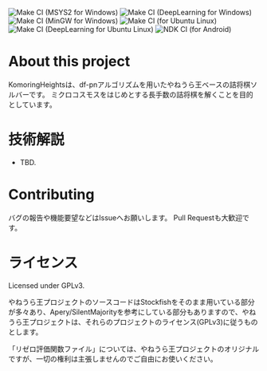 ![Make CI (MSYS2 for Windows)](https://github.com/yaneurao/YaneuraOu/workflows/Make%20CI%20(MSYS2%20for%20Windows)/badge.svg?event=push)
![Make CI (DeepLearning for Windows)](https://github.com/yaneurao/YaneuraOu/workflows/Make%20CI%20(DeepLearning%20for%20Windows)/badge.svg?event=push)
![Make CI (MinGW for Windows)](https://github.com/yaneurao/YaneuraOu/workflows/Make%20CI%20(MinGW%20for%20Windows)/badge.svg?event=push)
![Make CI (for Ubuntu Linux)](https://github.com/yaneurao/YaneuraOu/workflows/Make%20CI%20(for%20Ubuntu%20Linux)/badge.svg?event=push)
![Make CI (DeepLearning for Ubuntu Linux)](https://github.com/yaneurao/YaneuraOu/workflows/Make%20CI%20(DeepLearning%20for%20Ubuntu%20Linux)/badge.svg?event=push)
![NDK CI (for Android)](https://github.com/yaneurao/YaneuraOu/workflows/NDK%20CI%20(for%20Android)/badge.svg?event=push)

# About this project

KomoringHeightsは、df-pnアルゴリズムを用いたやねうら王ベースの詰将棋ソルバーです。
ミクロコスモスをはじめとする長手数の詰将棋を解くことを目的としています。

# 技術解説

* TBD.

# Contributing

バグの報告や機能要望などはIssueへお願いします。
Pull Requestも大歓迎です。

# ライセンス

Licensed under GPLv3.

やねうら王プロジェクトのソースコードはStockfishをそのまま用いている部分が多々あり、Apery/SilentMajorityを参考にしている部分もありますので、やねうら王プロジェクトは、それらのプロジェクトのライセンス(GPLv3)に従うものとします。

「リゼロ評価関数ファイル」については、やねうら王プロジェクトのオリジナルですが、一切の権利は主張しませんのでご自由にお使いください。
